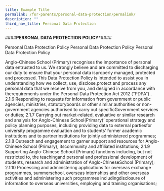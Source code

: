 ```yaml
---
title: Example Title
permalink: /for-parents/personal-data-protection/permalink/
description: ""
third_nav_title: Personal Data Protection
---
```



####**PERSONAL DATA PROTECTION POLICY***####

Personal Data Protection Policy
Personal Data Protection Policy
Personal Data Protection Policy



Anglo-Chinese School (Primary) recognises the importance of personal data entrusted to us.
We strongly believe and are committed to discharging our duty to ensure that your personal data isproperly managed, protected and processed.
This Data Protection Policy is intended to assist you in understanding how we collect, use, disclose,protect and process any personal data that we receive from you, and designed in accordance with therequirements under the Personal Data Protection Act 2012
(“PDPA”)
.
2.1.6 Responding to requests for information from government or public agencies, ministries, statutoryboards or other similar authorities or non-government agencies authorised to carry out specificGovernment services or duties;
2.1.7 Carrying out market-related, evaluative or similar research and analysis for Anglo-Chinese School(Primary)’ operational strategy and policy planning purposes, including providing data to external partiesfor university programme evaluation and to students’ former academic institutions and to partnerinstitutions for jointly administered programmes;
2.1.8 Outreach and engagement to garner support and resources for Anglo-Chinese School (Primary), itscommunity and affiliated institutions;
2.1.9 Supporting Anglo-Chinese School (Primary) functions including, but not restricted to, the teachingand personal and professional development of students, research and administration of Anglo-ChineseSchool (Primary);
2.1.10 Processing and administering applications for overseas exchange programmes, summerschool, overseas internships and other overseas activities and administering such programmes includingdisclosure of information to overseas universities, employing and training organisations;